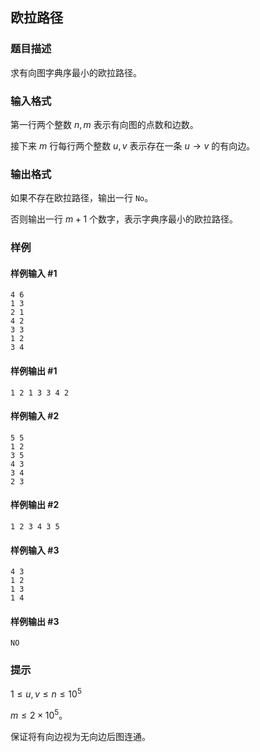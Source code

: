 ## 欧拉路径

### 题目描述

求有向图字典序最小的欧拉路径。

### 输入格式

第一行两个整数 $n,m$ 表示有向图的点数和边数。

接下来 $m$ 行每行两个整数 $u,v$ 表示存在一条 $u \to v$ 的有向边。

### 输出格式

如果不存在欧拉路径，输出一行 `No`。

否则输出一行 $m+1$ 个数字，表示字典序最小的欧拉路径。

### 样例

#### 样例输入 #1

```
4 6
1 3
2 1
4 2
3 3
1 2
3 4
```

#### 样例输出 #1

```
1 2 1 3 3 4 2
```

#### 样例输入 #2

```
5 5
1 2
3 5
4 3
3 4
2 3
```

#### 样例输出 #2

```
1 2 3 4 3 5
```

#### 样例输入 #3

```
4 3
1 2
1 3
1 4
```

#### 样例输出 #3

```
NO
```

### 提示

$1 \le u,v\le n\le 10^5$

$m \le 2 \times 10^5$。

保证将有向边视为无向边后图连通。